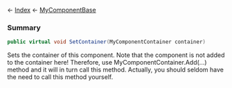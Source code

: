← [Index](Api-Index) ← [MyComponentBase](VRage.Game.Components.MyComponentBase)

### Summary

```csharp
public virtual void SetContainer(MyComponentContainer container)
```

Sets the container of this component. Note that the component is not added to the container here! Therefore, use MyComponentContainer.Add(...) method and it will in turn call this method. Actually, you should seldom have the need to call this method yourself.

